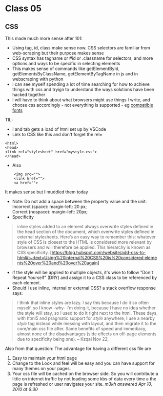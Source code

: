 # Class 05

## CSS

This made much more sense after 101:  
+ Using tag, id, class make sense now. CSS selectors are familiar from web-scraping but their purpose makes sense
+ CSS syntax has tagname or #id or .classname for selectors, and more options and ways to be specific in selecting elements
+ This makes sense of commands like getElementById, getElementsByClassName, getElementByTagName in js and in webscraping with python
+ I can see myself spending a lot of time searching for how to achieve things with css and tryign to understand the ways solutions have been hacked together
+ I will have to think about what browsers might use things I write, and choose css accordingly - not everything is supported - eg [compatible fonts](https://developer.mozilla.org/en-US/docs/Web/CSS/font-family#browser_compatibility)  

TIL:   
+ ! and tab gets a load of html set up by VSCode
+ Link to CSS like this and don't forget the rel=   
```
<html>
<head>
<link rel="stylesheet" href="mystyle.css">
</head>
```

+ Also 
``` 
    <img src="">
    <link href="">
    <a href="">
```
It makes sense but I muddled them today

+ Note: Do not add a space between the property value and the unit:
Incorrect (space): margin-left: 20 px;   
Correct (nospace): margin-left: 20px;   
+ Specificity   
>inline styles added to an element  always overwrite styles defined in the head section of the document, which overwrite styles defined in external stylesheets. Here’s an easy way to remember this: whatever style of CSS is closest to the HTML is considered more relevant by browsers and will therefore be applied. This hierarchy is known as CSS specificity.
[https://blog.hubspot.com/website/add-css-to-html#:~:text=Using%20internal%20CSS%20is%20considered,elements%20over%20and%20over%20again]
+  if the style will be applied to multiple objects, it's wise to follow "Don't Repeat Yourself" (DRY) and assign it to a CSS class to be referenced by each element.   
+ Should I use inline, internal or external CSS? a stack overflow response says: 
>I think that inline styles are lazy. I say this because I do it so often myself, so I know -why- I'm doing it, because I have no idea whether the style will stay, so I used to do it right next to the html. These days, with html5 and pragmatic support for *style* anywhere, I use a nearby *style* tag instead while messing with layout, and then migrate it to the core/main css file after. Same benefits of speed and immediacy, almost none of the disadvantages (side effects on off-page elements due to specificity being one). – Kzqai Nov 22,   

Also from that question:
The advantage for having a different css file are

1. Easy to maintain your html page
2. Change to the Look and feel will be easy and you can have support for many themes on your pages.
3. Your css file will be cached on the browser side. So you will contribute a little on internet traffic by not loading some kbs of data every time a the page is refreshed or user navigates your site. *m3kh answered Apr 10, 2010 at 6:30*
